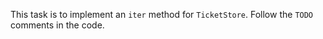 This task is to implement an `iter` method for `TicketStore`.
Follow the `TODO` comments in the code.